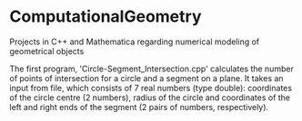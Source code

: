 # ComputationalGeometry
Projects in C++ and Mathematica regarding numerical modeling of geometrical objects

The first program, 'Circle-Segment_Intersection.cpp' calculates the number of points of intersection for a circle and a segment on a plane. It takes an input from file, which consists of 7 real numbers (type double): coordinates of the circle centre (2 numbers), radius of the circle and coordinates of the left and right ends of the segment (2 pairs of numbers, respectively).
